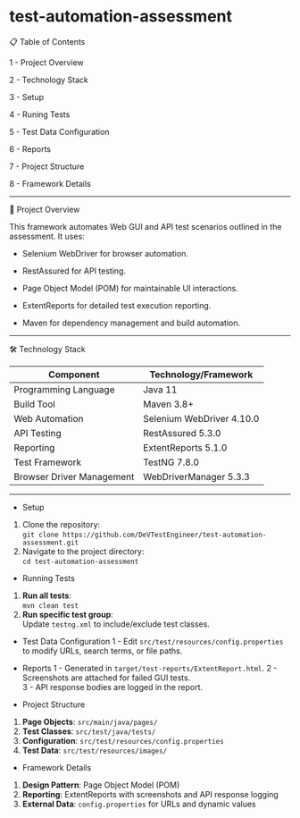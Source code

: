 # test-automation-assessment 

📋 Table of Contents 

1 - Project Overview
 
2 - Technology Stack

3 - Setup

4 - Runing Tests

5 - Test Data Configuration

6 - Reports 

7 - Project Structure  

8 - Framework Details

-------------------------------------------------------------------------------------------------------------------------------------
🚀 Project Overview 

This framework automates Web GUI and API test scenarios outlined in the assessment. It uses:

* Selenium WebDriver for browser automation.

* RestAssured for API testing.

* Page Object Model (POM) for maintainable UI interactions.

* ExtentReports for detailed test execution reporting.

* Maven for dependency management and build automation.
-------------------------------------------------------------------------------------------------------------------------------------- 
 
🛠 Technology Stack

| Component               | Technology/Framework       |
|-------------------------|----------------------------|
| Programming Language    | Java 11                    |
| Build Tool              | Maven 3.8+                 |
| Web Automation          | Selenium WebDriver 4.10.0  |
| API Testing             | RestAssured 5.3.0          |
| Reporting               | ExtentReports 5.1.0        |
| Test Framework          | TestNG 7.8.0               |
| Browser Driver Management | WebDriverManager 5.3.3   | 
------------------------------------------------------------------------------------------------------------------------------------------  
 
* Setup
1. Clone the repository:  
   `git clone https://github.com/DeVTestEngineer/test-automation-assessment.git`
2. Navigate to the project directory:  
   `cd test-automation-assessment`

* Running Tests
1. **Run all tests**:  
  `mvn clean test`
2. **Run specific test group**:  
  Update `testng.xml` to include/exclude test classes.

* Test Data Configuration
1 - Edit `src/test/resources/config.properties` to modify URLs, search terms, or file paths.

* Reports
1 - Generated in `target/test-reports/ExtentReport.html`.
2 - Screenshots are attached for failed GUI tests.  
3 - API response bodies are logged in the report.

* Project Structure
1. **Page Objects**: `src/main/java/pages/`  
2. **Test Classes**: `src/test/java/tests/`  
3. **Configuration**: `src/test/resources/config.properties`  
4. **Test Data**: `src/test/resources/images/`  

* Framework Details
1. **Design Pattern**: Page Object Model (POM)  
2. **Reporting**: ExtentReports with screenshots and API response logging  
3. **External Data**: `config.properties` for URLs and dynamic values  
